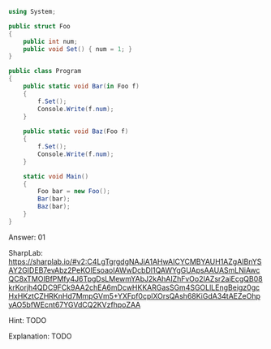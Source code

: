 ```cs
using System;

public struct Foo
{
    public int num;
    public void Set() { num = 1; }
}

public class Program
{
    public static void Bar(in Foo f)
    {
        f.Set();
        Console.Write(f.num);
    }
    
    public static void Baz(Foo f)
    {
        f.Set();
        Console.Write(f.num);
    }

    static void Main()
    {
        Foo bar = new Foo();
        Bar(bar);
        Baz(bar);
    }
}
```

Answer: 01

SharpLab: https://sharplab.io/#v2:C4LgTgrgdgNAJiA1AHwAICYCMBYAUH1AZgAIBnYSAY2GIDEB7evAbz2PeKOIEsoaoIAWwDcbDl1QAWYgGUApsAAUASmLNiAwcQC8xTMOIBfPMfy4J6TpgDsLMewmYAbJ2kAhAIZhFvOo2IAZsr2aiEcgQB08krKorjh4QDC9FCk9AA2chEA6mDcwHKKARGasSGm4SGOLlLEngBeigz0gcHxHKztCZHRKnHd7MmpGVm5+YXFpf0cplXOrsQAsh68KiGdA34tAEZeOhpyAO5bfWEcnt67YGVdCQ2KVzfhpoZAA

Hint:
TODO

Explanation:
TODO
